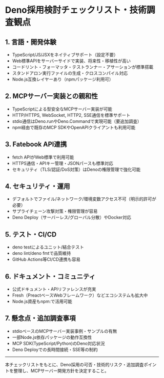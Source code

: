 # Deno採用検討チェックリスト・技術調査観点

## 1. 言語・開発体験
- TypeScript/JS/JSXをネイティブサポート（設定不要）
- Web標準APIをサーバーサイドで実装、将来性・移植性が高い
- コードリント・フォーマッタ・テストランナー・アサーションが標準搭載
- スタンドアロン実行ファイルの生成・クロスコンパイル対応
- Node.js互換レイヤーあり（npmパッケージ利用可）

## 2. MCPサーバー実装との親和性
- TypeScriptによる型安全なMCPサーバー実装が可能
- HTTP/HTTPS, WebSocket, HTTP2, SSE通信を標準サポート
- stdio通信はDeno.runやDeno.Commandで実現可能（要追加調査）
- npm経由で既存のMCP SDKやOpenAPIクライアントも利用可能

## 3. Fatebook API連携
- fetch APIがWeb標準で利用可能
- HTTPS通信・APIキー管理・JSONパースも標準対応
- セキュリティ（TLS/認証/DoS対策）はDenoの権限管理で強化可能

## 4. セキュリティ・運用
- デフォルトでファイル/ネットワーク/環境変数アクセス不可（明示的許可が必要）
- サプライチェーン攻撃対策・権限管理が容易
- Deno Deploy（サーバーレス/グローバル分散）やDocker対応

## 5. テスト・CI/CD
- deno testによるユニット/結合テスト
- deno lint/deno fmtで品質維持
- GitHub Actions等CI/CD連携も容易

## 6. ドキュメント・コミュニティ
- 公式ドキュメント・APIリファレンスが充実
- Fresh（PreactベースWebフレームワーク）などエコシステムも拡大中
- Node.js資産もnpm:で活用可能

## 7. 懸念点・追加調査事項
- stdioベースのMCPサーバー実装事例・サンプルの有無
- 一部Node.js依存パッケージの動作互換性
- MCP SDK(TypeScript/Python)のDeno対応状況
- Deno Deployでの長時間接続・SSE等の制約

---

本チェックリストをもとに、Deno採用の可否・技術的リスク・追加調査ポイントを整理し、MCPサーバー開発方針を決定すること。